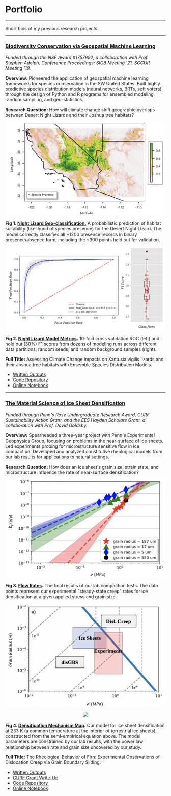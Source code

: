 # Portfolio

---

Short bios of my previous research projects. 

---

### <ins>Biodiversity Conservation via Geospatial Machine Learning </ins>

*Funded through the NSF Award #1757952, a collaboration with Prof. Stephen Adolph. Conference Proceedings: SICB Meeting '21, SCCUR Meeting '19.*

**Overview:** Pioneered the application of geospatial machine learning frameworks for species conservation in the SW United States. Built highly predictive species distribution models (neural networks, BRTs, soft voters) through the design of Python and R programs for ensembled modeling, random sampling, and geo-statistics. 

**Research Question:** How will climate change shift geographic overlaps between Desert Night Lizards and their Joshua tree habitats?

<img src="images/range.png?raw=true"/> 

**Fig 1. <ins><a target="_blank" rel="noopener noreferrer" href="https://nbviewer.jupyter.org/github/daniel-furman/ensemble-climate-projections/blob/main/Comparing_MLs.ipynb">Night Lizard Geo-classification.</a></ins>** A probabilistic prediction of habitat suitability (likelihood of species presence) for the Desert Night Lizard. The model correctly classifies all ~1200 presence records in binary presence/absence form, including the ~300 points held out for validation.

<img src="images/auc.png?raw=true"/>

**Fig 2. <ins><a target="_blank" rel="noopener noreferrer" href="https://github.com/daniel-furman/ensemble-climate-projections">Night Lizard Model Metrics</a></ins>.** 10-fold cross validation ROC (left) and hold out (30%) F1 scores from dozens of modeling runs across different data partitions, random seeds, and random background samples (right). 

**Full Title:** Assessing Climate Change Impacts on Xantusia vigilis lizards and their Joshua tree habitats with Ensemble Species Distribution Models.

* <a target="_blank" rel="noopener noreferrer" href="https://drive.google.com/drive/folders/15nZUMuGLiINuhSuP6DJ6hg27YKZxeC9A?usp=sharing">Written Outputs</a><br>
* <a target="_blank" rel="noopener noreferrer" href="https://github.com/daniel-furman/ensemble-climate-projections">Code Repository</a><br>
* <a target="_blank" rel="noopener noreferrer" href="https://nbviewer.jupyter.org/github/daniel-furman/ensemble-climate-projections/blob/main/Comparing_MLs.ipynb">Online Notebook</a>

---

### <ins>The Material Science of Ice Sheet Densification</ins>

*Funded through Penn's Rose Undergraduate Research Award, CURF Sustainability Action Grant, and the EES Hayden Scholars Grant, a collaboration with Prof. David Goldsby.*

**Overview:** Spearheaded a three-year project with Penn's Experimental Geophysics Group, focusing on problems in the near-surface of ice sheets. Led experiments probing for microstructure sensitive flow in ice compaction. Developed and analyzed constitutive rheological models from our lab results for applications to natural settings. 

**Research Question:** How does an ice sheet's grain size, strain state, and microstructure influence the rate of near-surface densification? 

<img src="images/exp-interv.png?raw=true"/>

**Fig 3. <ins><a target="_blank" rel="noopener noreferrer" href="https://github.com/daniel-furman/ice-densification-research/blob/master/exp_confidence_intervals.py">Flow Rates</a></ins>.** The final results of our lab compaction tests. The data points represent our experimental "steady-state creep" rates for ice densification at a given applied stress and grain size. 

<img src="images/map.png?raw=true"/>

<p align="center"><img src="https://render.githubusercontent.com/render/math?math=\frac{\dot{\rho}}{\rho_{ice}} (dens. rate) = \frac{2{\A}(1-{\rho}r)}{(1-(1-{\rho}r)^{1/n})^{n}} (\frac{2\sigma}{n})^{n} exp(\frac{-Q}{RT})d^{-p}"> </p>

**Fig 4. <ins><a target="_blank" rel="noopener noreferrer" href="https://github.com/daniel-furman/ice-densification-research/blob/master/mechanism_maps.py">Densification Mechanism Map</a></ins>.** Our model for ice sheet densification at 233 K (a common temperature at the interior of terrestrial ice sheets), constructed from the semi-empirical equation above. The model parameters are constrained by our lab results, with the power law relationship between rate and grain size uncovered by our study. 

**Full Title:** The Rheological Behavior of Firn: Experimental Observations of Dislocation Creep via Grain Boundary Sliding.

* <a target="_blank" rel="noopener noreferrer" href="https://drive.google.com/drive/folders/1eDXEeZ1x04-mp7oUI9cQi2PNBXxXor5x?usp=sharing">Written Outputs</a>
* <a target="_blank" rel="noopener noreferrer" href="https://www.curf.upenn.edu/project/furman-daniel-experimental-ice-compaction">CURF Grant Write-Up</a>
* <a target="_blank" rel="noopener noreferrer" href="https://github.com/daniel-furman/ice-densification-research">Code Repository</a><br>
* <a target="_blank" rel="noopener noreferrer" href="https://nbviewer.jupyter.org/github/daniel-furman/ice-densification-research/blob/master/Firn_notebook.ipynb">Online Notebook</a>
